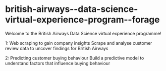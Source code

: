# british-airways--data-science-virtual-experience-program--forage

Welcome to the British Airways Data Science virtual experience programme!

1: Web scraping to gain company insights
Scrape and analyse customer review data to uncover findings for British Airways

2: Predicting customer buying behaviour
Build a predictive model to understand factors that influence buying behaviour
